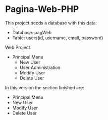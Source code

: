 # Pagina-Web-PHP
This project needs a database with this data:
  - Database: pagWeb
  - Table: users(id, username, email, password)

Web Project.
  - Principal Menu
     - New User
     - User Administration
      - Modify User
      - Delete User

In this version the section finished are:
  - Principal Menu
  - New User
  - Modify User 
  - Delete User 
